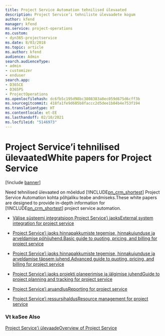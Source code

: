 ```yaml
---
title: Project Service Automation tehnilised ülevaated
description: Project Service’i tehniliste ülevaadete kogum
author: kfend
manager: kfend
ms.service: project-operations
ms.custom:
- dyn365-projectservice
ms.date: 8/03/2018
ms.topic: article
ms.author: kfend
audience: Admin
search.audienceType:
- admin
- customizer
- enduser
search.app:
- D365CE
- D365PS
- ProjectOperations
ms.openlocfilehash: dc6fb5c195d98bc3808383a8ec059d675d6cff3b
ms.sourcegitcommit: 418fa1fe9d605b8faccc2d5dee1b04b4e753f194
ms.translationtype: HT
ms.contentlocale: et-EE
ms.lasthandoff: 02/10/2021
ms.locfileid: "5146973"
---
```

# <a name="white-papers-for-project-service"></a><span data-ttu-id="8e029-103">Project Service’i tehnilised ülevaated</span><span class="sxs-lookup"><span data-stu-id="8e029-103">White papers for Project Service</span></span>

[!include [banner](../includes/psa-now-project-operations.md)]

<span data-ttu-id="8e029-104">Need tehnilised ülevaated on mõeldud [!INCLUDE[pn_crm_shortest](../includes/pn-crm-shortest.md)] Project Service Automation kohta põhjaliku teabe andmiseks.</span><span class="sxs-lookup"><span data-stu-id="8e029-104">These white papers are designed to provide in-depth information for [!INCLUDE[pn_crm_shortest](../includes/pn-crm-shortest.md)] project service automation.</span></span>

-   [<span data-ttu-id="8e029-105">Välise süsteemi integratsioon Project Service’i jaoks</span><span class="sxs-lookup"><span data-stu-id="8e029-105">External system integration for project service</span></span>](https://go.microsoft.com/fwlink/?LinkId=825445)

-   [<span data-ttu-id="8e029-106">Project Service’i jaoks hinnapakkumiste tegemise, hinnakujunduse ja arveldamise põhijuhend.</span><span class="sxs-lookup"><span data-stu-id="8e029-106">Basic guide to quoting, pricing, and billing for project service</span></span>](https://go.microsoft.com/fwlink/?LinkId=825241)

-   [<span data-ttu-id="8e029-107">Project Service’i jaoks hinnapakkumiste tegemise, hinnakujunduse ja arveldamise täpsem juhend.</span><span class="sxs-lookup"><span data-stu-id="8e029-107">Advanced guide to quoting, pricing, and billing for project service</span></span>](https://go.microsoft.com/fwlink/?LinkId=825242)

-   [<span data-ttu-id="8e029-108">Project Service’i jaoks projekti planeerimise ja jälgimise juhend</span><span class="sxs-lookup"><span data-stu-id="8e029-108">Guide to project planning and tracking for project service</span></span>](https://go.microsoft.com/fwlink/?LinkId=825243)

-   [<span data-ttu-id="8e029-109">Project Service’i aruandlus</span><span class="sxs-lookup"><span data-stu-id="8e029-109">Reporting for project service</span></span>](https://go.microsoft.com/fwlink/?LinkId=825446)

-   [<span data-ttu-id="8e029-110">Project Service’i ressursihaldus</span><span class="sxs-lookup"><span data-stu-id="8e029-110">Resource management for project service</span></span>](https://go.microsoft.com/fwlink/?LinkId=825244)

### <a name="see-also"></a><span data-ttu-id="8e029-111">Vt ka</span><span class="sxs-lookup"><span data-stu-id="8e029-111">See Also</span></span>
 [<span data-ttu-id="8e029-112">Project Service'i ülevaade</span><span class="sxs-lookup"><span data-stu-id="8e029-112">Overview of Project Service</span></span>](../psa/overview.md)

